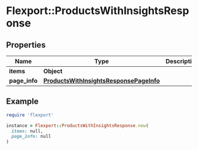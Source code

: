 # Flexport::ProductsWithInsightsResponse

## Properties

| Name | Type | Description | Notes |
| ---- | ---- | ----------- | ----- |
| **items** | **Object** |  |  |
| **page_info** | [**ProductsWithInsightsResponsePageInfo**](ProductsWithInsightsResponsePageInfo.md) |  |  |

## Example

```ruby
require 'flexport'

instance = Flexport::ProductsWithInsightsResponse.new(
  items: null,
  page_info: null
)
```

